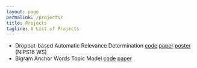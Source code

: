 ```yaml
---
layout: page
permalink: /projects/
title: Projects
tagline: A List of Projects
---
```


- Dropout-based Automatic Relevance Determination 
[code](https://github.com/DMolchanovSk/vd-ard-bdl16) [paper](http://bayesiandeeplearning.org/papers/BDL_18.pdf) [poster](https://ars-ashuha.ru/pdf/nips16_vdo/nips_poster.pdf) (NIPS16 WS)
- Bigram Anchor Words Topic Model
[code](https://github.com/ars-ashuha/bigram-anchor-words) 
[paper](https://github.com/ars-ashuha/bigram-anchor-words/blob/master/bigram-anchor-words.pdf)



